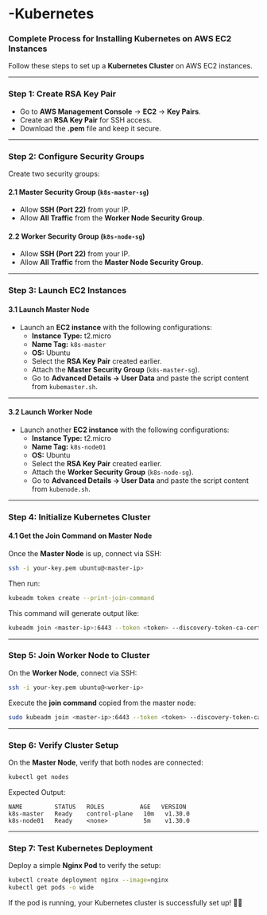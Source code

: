 # -Kubernetes
### **Complete Process for Installing Kubernetes on AWS EC2 Instances**  

Follow these steps to set up a **Kubernetes Cluster** on AWS EC2 instances.

---

### **Step 1: Create RSA Key Pair**  
- Go to **AWS Management Console** → **EC2** → **Key Pairs**.  
- Create an **RSA Key Pair** for SSH access.  
- Download the **.pem** file and keep it secure.

---

### **Step 2: Configure Security Groups**  
Create two security groups:  

#### **2.1 Master Security Group (`k8s-master-sg`)**  
- Allow **SSH (Port 22)** from your IP.  
- Allow **All Traffic** from the **Worker Node Security Group**.  

#### **2.2 Worker Security Group (`k8s-node-sg`)**  
- Allow **SSH (Port 22)** from your IP.  
- Allow **All Traffic** from the **Master Node Security Group**.  

---

### **Step 3: Launch EC2 Instances**  

#### **3.1 Launch Master Node**  
- Launch an **EC2 instance** with the following configurations:  
  - **Instance Type:** t2.micro  
  - **Name Tag:** `k8s-master`  
  - **OS:** Ubuntu  
  - Select the **RSA Key Pair** created earlier.  
  - Attach the **Master Security Group** (`k8s-master-sg`).  
  - Go to **Advanced Details → User Data** and paste the script content from `kubemaster.sh`.  

---

#### **3.2 Launch Worker Node**  
- Launch another **EC2 instance** with the following configurations:  
  - **Instance Type:** t2.micro  
  - **Name Tag:** `k8s-node01`  
  - **OS:** Ubuntu  
  - Select the **RSA Key Pair** created earlier.  
  - Attach the **Worker Security Group** (`k8s-node-sg`).  
  - Go to **Advanced Details → User Data** and paste the script content from `kubenode.sh`.

---

### **Step 4: Initialize Kubernetes Cluster**  

#### **4.1 Get the Join Command on Master Node**  
Once the **Master Node** is up, connect via SSH:  
```sh
ssh -i your-key.pem ubuntu@<master-ip>
```
Then run:  
```sh
kubeadm token create --print-join-command
```
This command will generate output like:  
```sh
kubeadm join <master-ip>:6443 --token <token> --discovery-token-ca-cert-hash sha256:<hash>
```

---

### **Step 5: Join Worker Node to Cluster**  

On the **Worker Node**, connect via SSH:  
```sh
ssh -i your-key.pem ubuntu@<worker-ip>
```
Execute the **join command** copied from the master node:  
```sh
sudo kubeadm join <master-ip>:6443 --token <token> --discovery-token-ca-cert-hash sha256:<hash>
```

---

### **Step 6: Verify Cluster Setup**  
On the **Master Node**, verify that both nodes are connected:  
```sh
kubectl get nodes
```
Expected Output:  
```
NAME         STATUS   ROLES          AGE   VERSION
k8s-master   Ready    control-plane   10m   v1.30.0
k8s-node01   Ready    <none>          5m    v1.30.0
```

---

### **Step 7: Test Kubernetes Deployment**  
Deploy a simple **Nginx Pod** to verify the setup:  
```sh
kubectl create deployment nginx --image=nginx
kubectl get pods -o wide
```
If the pod is running, your Kubernetes cluster is successfully set up! 🎯🚀
